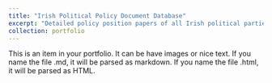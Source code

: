 ```yaml
---
title: "Irish Political Policy Document Database"
excerpt: "Detailed policy position papers of all Irish political parties from 2011 - 2023<br/><img src='/images/Keeping_Schools_Open_Policy_Document-3.png'>"
collection: portfolio
---
```


This is an item in your portfolio. It can be have images or nice text. If you name the file .md, it will be parsed as markdown. If you name the file .html, it will be parsed as HTML. 
